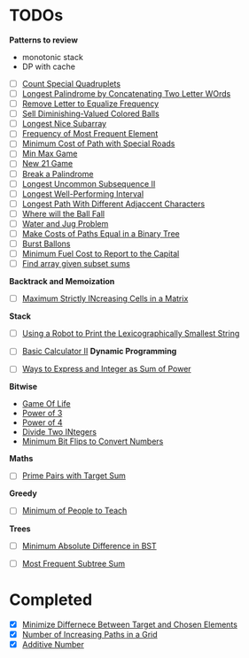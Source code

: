 # TODOs

**Patterns to review**

- monotonic stack
- DP with cache



- [ ] [Count Special Quadruplets](https://leetcode.com/problems/count-special-quadruplets/description/)
- [ ] [Longest Palindrome by Concatenating Two Letter WOrds](https://leetcode.com/problems/longest-palindrome-by-concatenating-two-letter-words/description/)
- [ ] [Remove Letter to Equalize Frequency](https://leetcode.com/problems/remove-letter-to-equalize-frequency/description/)
- [ ] [Sell Diminishing-Valued Colored Balls](https://leetcode.com/problems/sell-diminishing-valued-colored-balls/)
- [ ] [Longest Nice Subarray](https://leetcode.com/problems/longest-nice-subarray/)
- [ ] [Frequency of Most Frequent Element](https://leetcode.com/problems/frequency-of-the-most-frequent-element/)
- [ ] [Minimum Cost of Path with Special Roads](https://leetcode.com/problems/minimum-cost-of-a-path-with-special-roads/)
- [ ] [Min Max Game](https://leetcode.com/problems/min-max-game/description/)
- [ ] [New 21 Game](https://leetcode.com/problems/new-21-game/description/)
- [ ] [Break a Palindrome](https://leetcode.com/problems/break-a-palindrome/description/)
- [ ] [Longest Uncommon Subsequence II](https://leetcode.com/problems/longest-uncommon-subsequence-ii/description/)
- [ ] [Longest Well-Performing Interval](https://leetcode.com/problems/longest-well-performing-interval/description/)
- [ ] [Longest Path With Different Adjaccent Characters](https://leetcode.com/problems/longest-path-with-different-adjacent-characters/description/)
- [ ] [Where will the Ball Fall](https://leetcode.com/problems/where-will-the-ball-fall/description/)
- [ ] [Water and Jug Problem](https://leetcode.com/problems/water-and-jug-problem/)
- [ ] [Make Costs of Paths Equal in a Binary Tree](https://leetcode.com/problems/make-costs-of-paths-equal-in-a-binary-tree/description/)
- [ ] [Burst Ballons](https://leetcode.com/problems/burst-balloons/description/)
- [ ] [Minimum Fuel Cost to Report to the Capital](https://leetcode.com/problems/minimum-fuel-cost-to-report-to-the-capital/)
- [ ] [Find array given subset sums](https://leetcode.com/problems/find-array-given-subset-sums/)

**Backtrack and Memoization**

- [ ] [Maximum Strictly INcreasing Cells in a Matrix](https://leetcode.com/problems/maximum-strictly-increasing-cells-in-a-matrix/description/)


**Stack**

- [ ] [Using a Robot to Print the Lexicographically Smallest String](https://leetcode.com/problems/using-a-robot-to-print-the-lexicographically-smallest-string/description/)
- [ ] [Basic Calculator II](https://leetcode.com/problems/basic-calculator-ii/description/)
**Dynamic Programming**

- [ ] [Ways to Express and Integer as Sum of Power](https://leetcode.com/problems/ways-to-express-an-integer-as-sum-of-powers/description/)

**Bitwise**

- [Game Of Life](https://leetcode.com/problems/game-of-life/)
- [Power of 3](https://leetcode.com/problems/power-of-three/)
- [Power of 4](https://leetcode.com/problems/power-of-four/)
- [Divide Two INtegers](https://leetcode.com/problems/divide-two-integers/description/)
- [Minimum Bit Flips to Convert Numbers](https://leetcode.com/problems/minimum-bit-flips-to-convert-number/description/)


**Maths**

- [ ] [Prime Pairs with Target Sum](https://leetcode.com/problems/prime-pairs-with-target-sum/description/)


**Greedy**

- [ ] [Minimum of People to Teach](https://leetcode.com/problems/minimum-number-of-people-to-teach/solutions/1031079/python-3-steps/)


**Trees**

- [ ] [Minimum Absolute Difference in BST](https://leetcode.com/problems/minimum-absolute-difference-in-bst/description/)
- [ ] [Most Frequent Subtree Sum](https://leetcode.com/problems/most-frequent-subtree-sum/description/)


# Completed


- [X] [Minimize Differnece Between Target and Chosen Elements](https://leetcode.com/problems/minimize-the-difference-between-target-and-chosen-elements/description/)
- [X] [Number of Increasing Paths in a Grid](https://leetcode.com/problems/number-of-increasing-paths-in-a-grid/description/)
- [X] [Additive Number](https://leetcode.com/problems/additive-number/)
